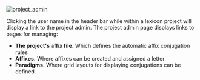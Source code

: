 ![project_admin](/static/docs/img/user_dropdown.png)

Clicking the user name in the header bar while within a lexicon project will display a link to the project admin. The project admin page displays links to pages for managing:

 - **The project's affix file.** Which defines the automatic affix conjugation rules
 - **Affixes.** Where affixes can be created and assigned a letter
 - **Paradigms.** Where grid layouts for displaying conjugations can be defined.
